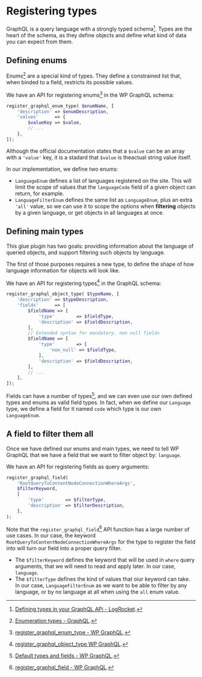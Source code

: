 # Registering types

GraphQL is a query language with a strongly typed schema[^1]. Types are the heart of the schema, as they define objects and define what kind of data you can expect from them.

## Defining enums

Enums[^2] are a special kind of types. They define a constrained list that, when binded to a field, restricts its possible values.

We have an API for registering enums[^3] in the WP GraphQL schema:

```php
register_graphql_enum_type( $enumName, [
	'description' => $enumDescription,
	'values'      => {
		$valueKey => $value,
		// ...
	},
]);
```

Although the official documentation states that a `$value` can be an array with a `'value'` key, it is a stadard that `$value` is theactual string value itself.

In our implementation, we define two enums:
* `LanguageEnum` defines a list of languages registered on the site. This will limit the scope of values that the `languageCode` field of a given object can return, for example.
* `LanguageFilterEnum` defines the same list as `LanguageEnum`, plus an extra `'all'` value, so we can use it to scope the options when **filtering** objects by a given language, or get objects in all languages at once.

## Defining main types

This glue plugin has two goals: providing information about the language of queried objects, and support filtering such objects by language.

The first of those purposes requires a new type, to define the shape of how language information for objects will look like.

We have an API for registering types[^4] in the GraphQL schema:

```php
register_graphql_object_type( $typeName, [
	'description' => $typeDescription,
	'fields'      => [
		$fieldName => [
			'type'        => $fieldType,
			'description' => $fieldDescription,
		],
		// Extended syntax for mandatory, non null fields
		$fieldName => [
			'type'        => [
				'non_null' => $fieldType,
			],
			'description' => $fieldDescription,
		],
		// ...
	],
]);
```

Fields can have a number of types[^5], and we can even use our own defined types and enums as valid field types. In fact, when we define our `Language` type, we define a field for it named `code` which type is our own `LanguageEnum`.

## A field to filter them all

Once we have defined our enums and main types, we need to tell WP GraphQL that we have a field that we want to filter object by: `language`.

We have an API for registering fields as query arguments:

```php
register_graphql_field(
	'RootQueryToContentNodeConnectionWhereArgs',
	$filterKeyword,
	[
		'type'        => $filterType,
		'description' => $filterDescription,
	],
);
```

Note that the `register_graphql_field`[^6] API function has a large number of use cases. In our case, the keyword `RootQueryToContentNodeConnectionWhereArgs` for the type to register the field into will turn our field into a proper query filter. 

* The `$filterKeyword` defines the keyword that will be used in `where` query arguments, that we will need to read and apply later. In our case, `language`.
* The `$filterType` defines the kind of values that oiur keyword can take. In our case, `LanguageFilterEnum` as we want to be able to filter by any language, or by no language at all when using the `all` enum value.

[^1]: [Defining types in your GraphQL APi - LogRocket](https://blog.logrocket.com/defining-types-for-your-graphql-api/).

[^2]: [Enumeration types - GraphQL](https://graphql.org/learn/schema/#enumeration-types).

[^3]: [register_graphql_enum_type - WP GraphQL](https://www.wpgraphql.com/functions/register_graphql_enum_type).

[^4]: [register_graphql_object_type WP GraphQL](https://www.wpgraphql.com/functions/register_graphql_object_type).

[^5]: [Default types and fields - WP GraphQL](https://www.wpgraphql.com/docs/default-types-and-fields).

[^6]: [register_graphql_field - WP GraphQL](https://www.wpgraphql.com/functions/register_graphql_field).